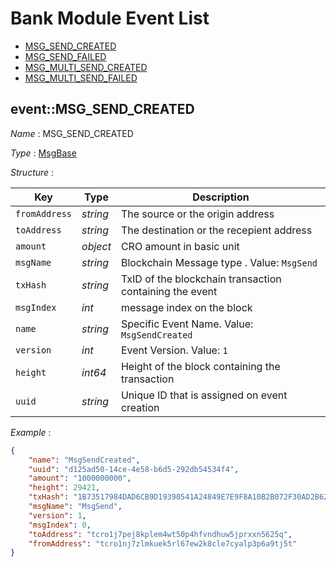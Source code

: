 # Bank Module Event List
- [MSG_SEND_CREATED](#eventmsg_send_created)
- [MSG_SEND_FAILED](./README.md)
- [MSG_MULTI_SEND_CREATED](./README.md)
- [MSG_MULTI_SEND_FAILED](./README.md)


## event::MSG_SEND_CREATED
*Name* : MSG_SEND_CREATED

*Type* : [MsgBase](../README.md#MsgBase)

*Structure* : 

| Key           | Type     | Description                                             |
| ------------- | -------- | ------------------------------------------------------- |
| `fromAddress` | *string* | The source or the origin address                        |
| `toAddress`   | *string* | The destination or the recepient address                |
| `amount`      | *object* | CRO amount in basic unit                                |
| `msgName`     | *string* | Blockchain Message type . Value: `MsgSend`              |
| `txHash`      | *string* | TxID of the blockchain transaction containing the event |
| `msgIndex`    | *int*    | message index on the block                              |
| `name`        | *string* | Specific Event Name. Value: `MsgSendCreated`          |
| `version`     | *int*    | Event Version. Value: `1`                               |
| `height`      | *int64*  | Height of the block containing the transaction          |
| `uuid`        | *string* | Unique ID that is assigned on event creation            |

*Example* :

```json
{
    "name": "MsgSendCreated",
    "uuid": "d125ad50-14ce-4e58-b6d5-292db54534f4",
    "amount": "1000000000",
    "height": 29421,
    "txHash": "1B73517984DAD6CB9D19390541A24849E7E9F8A10B2B072F30AD2B62B698A6E7",
    "msgName": "MsgSend",
    "version": 1,
    "msgIndex": 0,
    "toAddress": "tcro1j7pej8kplem4wt50p4hfvndhuw5jprxxn5625q",
    "fromAddress": "tcro1nj7zlmkuek5rl67ew2k8cle7cyalp3p6a9tj5t"
}
```